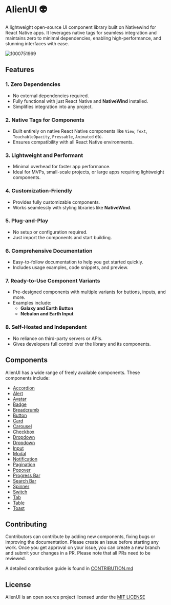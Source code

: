 # AlienUI 👽

A lightweight open-source UI component library built on Nativewind for React Native apps. It leverages native tags for seamless integration and maintains zero to minimal dependencies, enabling high-performance, and stunning interfaces with ease.

![1000751969](https://github.com/user-attachments/assets/80a9ad17-109e-49b8-a006-f45a80dc6c63)

## Features

### **1. Zero Dependencies**

- No external dependencies required.
- Fully functional with just React Native and **NativeWind** installed.
- Simplifies integration into any project.

### **2. Native Tags for Components**

- Built entirely on native React Native components like `View`, `Text`, `TouchableOpacity`, `Pressable`, `Animated` etc.
- Ensures compatibility with all React Native environments.

### **3. Lightweight and Performant**

- Minimal overhead for faster app performance.
- Ideal for MVPs, small-scale projects, or large apps requiring lightweight components.

### **4. Customization-Friendly**

- Provides fully customizable components.
- Works seamlessly with styling libraries like **NativeWind**.

### **5. Plug-and-Play**

- No setup or configuration required.
- Just import the components and start building.

### **6. Comprehensive Documentation**

- Easy-to-follow documentation to help you get started quickly.
- Includes usage examples, code snippets, and preview.

### **7. Ready-to-Use Component Variants**

- Pre-designed components with multiple variants for buttons, inputs, and more.
- Examples include:
  - **Galaxy and Earth Button**
  - **Nebulon and Earth Input**

### **8. Self-Hosted and Independent**

- No reliance on third-party servers or APIs.
- Gives developers full control over the library and its components.

## Components

AlienUI has a wide range of freely available components. These components include:

- [Accordion](https://alienui.vercel.app/compdetails/Accordion)
- [Alert](https://alienui.vercel.app/compdetails/Alert)
- [Avatar](https://alienui.vercel.app/compdetails/Avatar)
- [Badge](https://alienui.vercel.app/compdetails/Badge)
- [Breadcrumb](https://alienui.vercel.app/compdetails/Breadcrumb)
- [Button](https://alienui.vercel.app/compdetails/Button)
- [Card](https://alienui.vercel.app/compdetails/Card)
- [Carousel](https://alienui.vercel.app/compdetails/Carousel)
- [Checkbox](https://alienui.vercel.app/compdetails/Checkbox)
- [Dropdown](https://alienui.vercel.app/compdetails/Dropdown)
- [Dropdown](https://alienui.vercel.app/compdetails/Form)
- [Input](https://alienui.vercel.app/compdetails/Input)
- [Modal](https://alienui.vercel.app/compdetails/Modal)
- [Notification](https://alienui.vercel.app/compdetails/Notification)
- [Pagination](https://alienui.vercel.app/compdetails/Pagination)
- [Popover](https://alienui.vercel.app/compdetails/Popover)
- [Progress Bar](https://alienui.vercel.app/compdetails/Progress)
- [Search Bar](https://alienui.vercel.app/compdetails/Search)
- [Spinner](https://alienui.vercel.app/compdetails/Spinner)
- [Switch](https://alienui.vercel.app/compdetails/Switch)
- [Tab](https://alienui.vercel.app/compdetails/Tab)
- [Table](https://alienui.vercel.app/compdetails/Table)
- [Toast](https://alienui.vercel.app/compdetails/Toast)

## Contributing

Contributors can contribute by adding new components, fixing bugs or improving the documentation. Please create an issue before starting any work. Once you get approval on your issue, you can create a new branch and submit your changes in a PR. Please note that all PRs need to be reviewed.

A detailed contribution guide is found in [CONTRIBUTION.md](https://github.com/khaymanii/AlienUI/blob/main/CONTRIBUTION.md)

## License

AlienUI is an open source project licensed under the [MIT LICENSE](https://github.com/khaymanii/AlienUI/blob/main/LICENSE)
